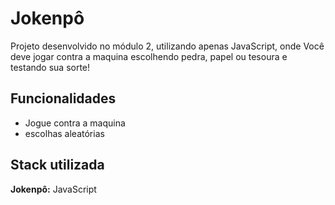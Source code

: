 
# Jokenpô

Projeto desenvolvido no módulo 2, utilizando apenas JavaScript, onde Você deve jogar contra a maquina escolhendo pedra, papel ou tesoura e testando sua sorte!


## Funcionalidades

- Jogue contra a maquina
- escolhas aleatórias 


## Stack utilizada

**Jokenpô:** JavaScript


